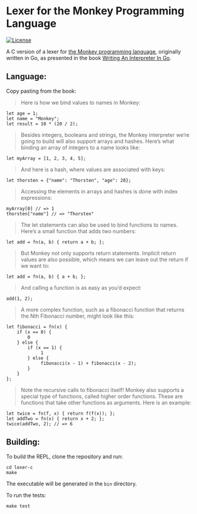 # Lexer for the Monkey Programming Language

[![License](https://img.shields.io/badge/license-MIT-blue.svg)](https://https://github.com/Melkor-1/lexer-c/edit/main/LICENSE)

A C version of a lexer for [the Monkey programming language](https://monkeylang.org/), originally written in Go, as presented in the book [Writing An Interpreter In Go](https://interpreterbook.com/).

## Language:

Copy pasting from the book:

> Here is how we bind values to names in Monkey: 
    
    let age = 1; 
    let name = "Monkey"; 
    let result = 10 * (20 / 2);

> Besides integers, booleans and strings, the Monkey interpreter we’re going to build will also support arrays and hashes. Here’s what binding an array of integers to a name looks like: 

    let myArray = [1, 2, 3, 4, 5]; 

> And here is a hash, where values are associated with keys: 

    let thorsten = {"name": "Thorsten", "age": 28}; 

> Accessing the elements in arrays and hashes is done with index expressions: 

    myArray[0] // => 1 
    thorsten["name"] // => "Thorsten" 

> The let statements can also be used to bind functions to names. Here’s a small function that adds two numbers: 

    let add = fn(a, b) { return a + b; };

> But Monkey not only supports return statements. Implicit return values are also possible, which means we can leave out the return if we want to: 

    let add = fn(a, b) { a + b; }; 

> And calling a function is as easy as you’d expect: 

    add(1, 2); 

> A more complex function, such as a fibonacci function that returns the Nth Fibonacci number, might look like this: 

    let fibonacci = fn(x) { 
        if (x == 0) { 
            0
        } else { 
            if (x == 1) {
                 1 
            } else { 
                 fibonacci(x - 1) + fibonacci(x - 2);
            }
        }
    }; 

> Note the recursive calls to fibonacci itself! Monkey also supports a special type of functions, called higher order functions. These are functions that take other functions as arguments. Here is an example:

    let twice = fn(f, x) { return f(f(x)); }; 
    let addTwo = fn(x) { return x + 2; }; 
    twice(addTwo, 2); // => 6

## Building:

To build the REPL, clone the repository and run:

```shell
cd lexer-c
make
```

The executable will be generated in the `bin` directory.

To run the tests:

```shell
make test
```



